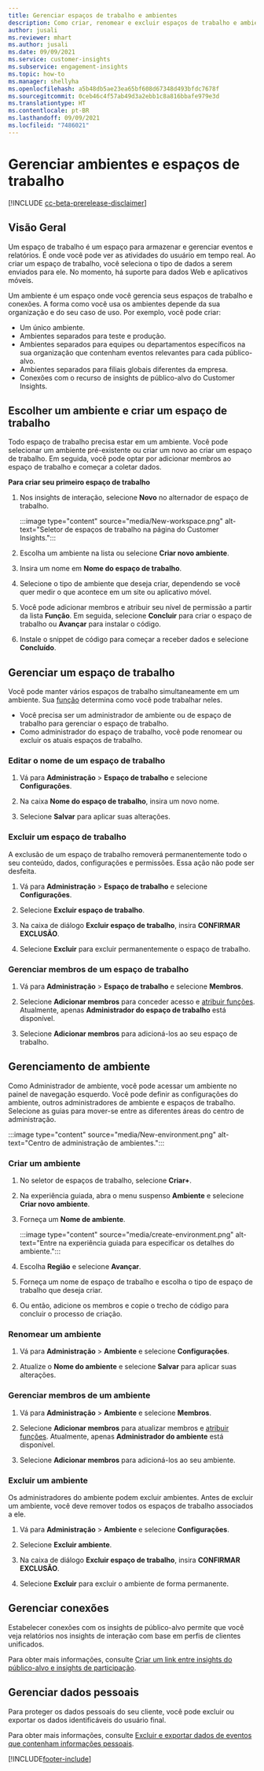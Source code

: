 ```yaml
---
title: Gerenciar espaços de trabalho e ambientes
description: Como criar, renomear e excluir espaços de trabalho e ambientes.
author: jusali
ms.reviewer: mhart
ms.author: jusali
ms.date: 09/09/2021
ms.service: customer-insights
ms.subservice: engagement-insights
ms.topic: how-to
ms.manager: shellyha
ms.openlocfilehash: a5b48db5ae23ea65bf608d67348d493bfdc7678f
ms.sourcegitcommit: 0ceb46c4f57ab49d3a2ebb1c8a816bbafe979e3d
ms.translationtype: HT
ms.contentlocale: pt-BR
ms.lasthandoff: 09/09/2021
ms.locfileid: "7486021"
---
```

# <a name="manage-environments-and-workspaces"></a>Gerenciar ambientes e espaços de trabalho

[!INCLUDE [cc-beta-prerelease-disclaimer](includes/cc-beta-prerelease-disclaimer.md)]

## <a name="overview"></a>Visão Geral

Um espaço de trabalho é um espaço para armazenar e gerenciar eventos e relatórios. É onde você pode ver as atividades do usuário em tempo real. Ao criar um espaço de trabalho, você seleciona o tipo de dados a serem enviados para ele. No momento, há suporte para dados Web e aplicativos móveis.

Um ambiente é um espaço onde você gerencia seus espaços de trabalho e conexões. A forma como você usa os ambientes depende da sua organização e do seu caso de uso. Por exemplo, você pode criar:

-   Um único ambiente.
-   Ambientes separados para teste e produção.
-   Ambientes separados para equipes ou departamentos específicos na sua organização que contenham eventos relevantes para cada público-alvo.
-   Ambientes separados para filiais globais diferentes da empresa.
-   Conexões com o recurso de insights de público-alvo do Customer Insights.

## <a name="choose-an-environment-and-create-a-workspace"></a>Escolher um ambiente e criar um espaço de trabalho 

Todo espaço de trabalho precisa estar em um ambiente. Você pode selecionar um ambiente pré-existente ou criar um novo ao criar um espaço de trabalho. Em seguida, você pode optar por adicionar membros ao espaço de trabalho e começar a coletar dados.

**Para criar seu primeiro espaço de trabalho**

1. Nos insights de interação, selecione **Novo** no alternador de espaço de trabalho. 

   :::image type="content" source="media/New-workspace.png" alt-text="Seletor de espaços de trabalho na página do Customer Insights.":::

1. Escolha um ambiente na lista ou selecione **Criar novo ambiente**.

1. Insira um nome em **Nome do espaço de trabalho**. 

1. Selecione o tipo de ambiente que deseja criar, dependendo se você quer medir o que acontece em um site ou aplicativo móvel. 

1. Você pode adicionar membros e atribuir seu nível de permissão a partir da lista **Função**. Em seguida, selecione **Concluir** para criar o espaço de trabalho ou **Avançar** para instalar o código. 

1. Instale o snippet de código para começar a receber dados e selecione **Concluído**. 

## <a name="manage-a-workspace"></a>Gerenciar um espaço de trabalho

Você pode manter vários espaços de trabalho simultaneamente em um ambiente. Sua [função](user-roles.md) determina como você pode trabalhar neles. 

 - Você precisa ser um administrador de ambiente ou de espaço de trabalho para gerenciar o espaço de trabalho.
 - Como administrador do espaço de trabalho, você pode renomear ou excluir os atuais espaços de trabalho. 

### <a name="edit-a-workspace-name"></a>Editar o nome de um espaço de trabalho

1. Vá para **Administração** > **Espaço de trabalho** e selecione **Configurações**.

1. Na caixa **Nome do espaço de trabalho**, insira um novo nome.

1. Selecione **Salvar** para aplicar suas alterações.

### <a name="delete-a-workspace"></a>Excluir um espaço de trabalho

A exclusão de um espaço de trabalho removerá permanentemente todo o seu conteúdo, dados, configurações e permissões. Essa ação não pode ser desfeita.

1. Vá para **Administração** > **Espaço de trabalho** e selecione **Configurações**.

1. Selecione **Excluir espaço de trabalho**. 

1. Na caixa de diálogo **Excluir espaço de trabalho**, insira **CONFIRMAR EXCLUSÃO**. 

1. Selecione **Excluir** para excluir permanentemente o espaço de trabalho.

### <a name="manage-workspace-members"></a>Gerenciar membros de um espaço de trabalho

1. Vá para **Administração** > **Espaço de trabalho** e selecione **Membros**.

1. Selecione **Adicionar membros** para conceder acesso e [atribuir funções](user-roles.md). Atualmente, apenas **Administrador do espaço de trabalho** está disponível.

1. Selecione **Adicionar membros** para adicioná-los ao seu espaço de trabalho.

## <a name="manage-an-environment"></a>Gerenciamento de ambiente

Como Administrador de ambiente, você pode acessar um ambiente no painel de navegação esquerdo. Você pode definir as configurações do ambiente, outros administradores de ambiente e espaços de trabalho. Selecione as guias para mover-se entre as diferentes áreas do centro de administração.

:::image type="content" source="media/New-environment.png" alt-text="Centro de administração de ambientes.":::

### <a name="create-an-environment"></a>Criar um ambiente

1. No seletor de espaços de trabalho, selecione **Criar+**.

1. Na experiência guiada, abra o menu suspenso **Ambiente** e selecione **Criar novo ambiente**. 

1. Forneça um **Nome de ambiente**.

   :::image type="content" source="media/create-environment.png" alt-text="Entre na experiência guiada para especificar os detalhes do ambiente.":::

1. Escolha **Região** e selecione **Avançar**. 

1. Forneça um nome de espaço de trabalho e escolha o tipo de espaço de trabalho que deseja criar. 

1.  Ou então, adicione os membros e copie o trecho de código para concluir o processo de criação.

### <a name="rename-an-environment"></a>Renomear um ambiente

1. Vá para **Administração** > **Ambiente** e selecione **Configurações**.

1. Atualize o **Nome do ambiente** e selecione **Salvar** para aplicar suas alterações.

### <a name="manage-environment-members"></a>Gerenciar membros de um ambiente

1. Vá para **Administração** > **Ambiente** e selecione **Membros**.

1. Selecione **Adicionar membros** para atualizar membros e [atribuir funções](user-roles.md). Atualmente, apenas **Administrador do ambiente** está disponível.

1. Selecione **Adicionar membros** para adicioná-los ao seu ambiente.

### <a name="delete-an-environment"></a>Excluir um ambiente

Os administradores do ambiente podem excluir ambientes. Antes de excluir um ambiente, você deve remover todos os espaços de trabalho associados a ele.

1. Vá para **Administração** > **Ambiente** e selecione **Configurações**.

1. Selecione **Excluir ambiente**. 

1. Na caixa de diálogo **Excluir espaço de trabalho**, insira **CONFIRMAR EXCLUSÃO**. 

1. Selecione **Excluir** para excluir o ambiente de forma permanente.

## <a name="manage-connections"></a>Gerenciar conexões

Estabelecer conexões com os insights de público-alvo permite que você veja relatórios nos insights de interação com base em perfis de clientes unificados. 

Para obter mais informações, consulte [Criar um link entre insights do público-alvo e insights de participação](integrate-audience-insights-engagement-insights.md).

## <a name="manage-personal-data"></a>Gerenciar dados pessoais

Para proteger os dados pessoais do seu cliente, você pode excluir ou exportar os dados identificáveis do usuário final.

Para obter mais informações, consulte [Excluir e exportar dados de eventos que contenham informações pessoais](delete-export-personal-data.md).


[!INCLUDE[footer-include](../includes/footer-banner.md)]
